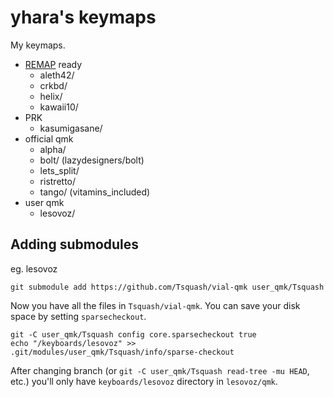 # yhara's keymaps

My keymaps.

- [REMAP](https://remap-keys.app/) ready
  - aleth42/
  - crkbd/
  - helix/
  - kawaii10/
- PRK
  - kasumigasane/
- official qmk
  - alpha/
  - bolt/ (lazydesigners/bolt)
  - lets_split/
  - ristretto/
  - tango/ (vitamins_included)
- user qmk
  - lesovoz/

## Adding submodules

eg. lesovoz

    git submodule add https://github.com/Tsquash/vial-qmk user_qmk/Tsquash

Now you have all the files in `Tsquash/vial-qmk`. You can save your disk space
by setting `sparsecheckout`.

    git -C user_qmk/Tsquash config core.sparsecheckout true
    echo "/keyboards/lesovoz" >> .git/modules/user_qmk/Tsquash/info/sparse-checkout

After changing branch (or `git -C user_qmk/Tsquash read-tree -mu HEAD`, etc.) you'll only have `keyboards/lesovoz` directory in `lesovoz/qmk`.
